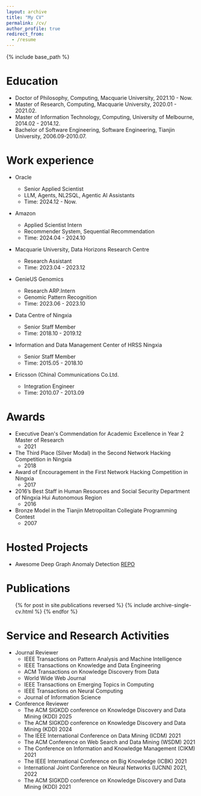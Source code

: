 ```yaml
---
layout: archive
title: "My CV"
permalink: /cv/
author_profile: true
redirect_from:
  - /resume
---
```


{% include base_path %}

Education
======
* Doctor of Philosophy, Computing, Macquarie University, 2021.10 - Now.
* Master of Research, Computing, Macquarie University, 2020.01 - 2021.02.
* Master of Information Technology, Computing, University of Melbourne, 2014.02 - 2014.12.
* Bachelor of Software Engineering, Software Engineering, Tianjin University, 2006.09-2010.07.
  
Work experience
======
* Oracle
  * Senior Applied Scientist
  * LLM, Agents, NL2SQL, Agentic AI Assistants
  * Time: 2024.12 - Now.

* Amazon
  * Applied Scientist Intern
  * Recommender System, Sequential Recommendation
  * Time: 2024.04 - 2024.10

* Macquarie University, Data Horizons Research Centre
  * Research Assistant
  * Time: 2023.04 - 2023.12

* GenieUS Genomics
  * Research ARP.Intern
  * Genomic Pattern Recognition
  * Time: 2023.06 - 2023.10

* Data Centre of Ningxia
  * Senior Staff Member
  * Time: 2018.10 - 2019.12

* Information and Data Management Center of HRSS Ningxia
  * Senior Staff Member	
  * Time: 2015.05 - 2018.10

* Ericsson (China) Communications Co.Ltd.
  * Integration Engineer
  * Time: 2010.07 - 2013.09

Awards
======
* Executive Dean's Commendation for Academic Excellence in Year 2 Master of Research
  * 2021
* The Third Place (Silver Modal) in the Second Network Hacking Competition in Ningxia
  * 2018
* Award of Encouragement in the First Network Hacking Competition in Ningxia
  * 2017
* 2016’s Best Staff in Human Resources and Social Security Department of Ningxia Hui Autonomous Region
  * 2016
* Bronze Model in the Tianjin Metropolitan Collegiate Programming Contest
  * 2007

Hosted Projects
======
* Awesome Deep Graph Anomaly Detection [REPO](https://xiaoxiaoma-mq.github.io/Awesome-Deep-Graph-Anomaly-Detection/)

Publications
======
  <ul>{% for post in site.publications reversed %}
    {% include archive-single-cv.html %}
  {% endfor %}</ul>
  

Service and Research Activities
======
* Journal Reviewer
  * IEEE Transactions on Pattern Analysis and Machine Intelligence
  * IEEE Transactions on Knowledge and Data Engineering
  * ACM Transactions on Knowledge Discovery from Data
  * World Wide Web Journal
  * IEEE Transactions on Emerging Topics in Computing
  * IEEE Transactions on Neural Computing
  * Journal of Information Science
* Conference Reviewer
  * The ACM SIGKDD conference on Knowledge Discovery and Data Mining (KDD) 2025
  * The ACM SIGKDD conference on Knowledge Discovery and Data Mining (KDD) 2024
  * The IEEE International Conference on Data Mining (ICDM) 2021
  * The ACM Conference on Web Search and Data Mining (WSDM) 2021
  * The Conference on Information and Knowledge Management (CIKM) 2021
  * The IEEE International Conference on Big Knowledge (ICBK) 2021
  * International Joint Conference on Neural Networks (IJCNN) 2021, 2022
  * The ACM SIGKDD conference on Knowledge Discovery and Data Mining (KDD) 2021
